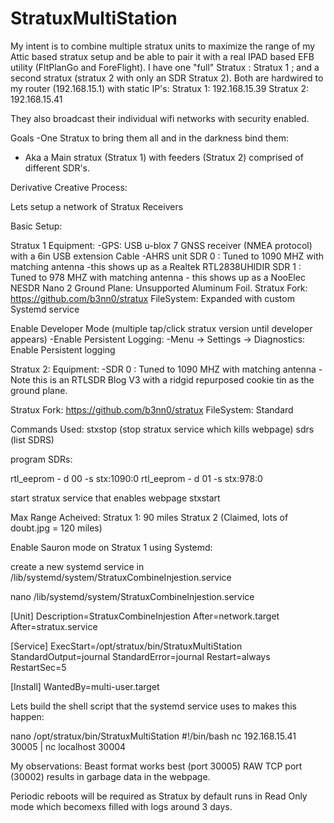 # StratuxMultiStation


My intent is to combine multiple stratux units to maximize the range of my Attic based stratux setup and be able to pair it with a real IPAD based EFB utility (FltPlanGo and ForeFlight). 
I have one "full" Stratux : Stratux 1 ; and a second stratux (stratux 2 with only an SDR Stratux 2). 
Both are hardwired to my router (192.168.15.1) with static IP's:
  Stratux 1: 192.168.15.39 
  Stratux 2: 192.168.15.41

They also broadcast their individual wifi networks with security enabled.


Goals
-One Stratux to bring them all and in the darkness bind them:
  - Aka a Main stratux (Stratux 1) with feeders (Stratux 2) comprised of different SDR's.
  
Derivative Creative Process:

Lets setup a network of Stratux Receivers

Basic Setup:

Stratux 1
 Equipment:
  -GPS: USB u-blox 7 GNSS receiver (NMEA protocol) with a 6in USB extension Cable
  -AHRS unit
  SDR 0 : Tuned to 1090 MHZ with matching antenna
    -this shows up as a Realtek RTL2838UHIDIR 
  SDR 1 : Tuned to 978 MHZ with matching antenna
    - this shows up as a NooElec NESDR Nano 2
 Ground Plane: Unsupported Aluminum Foil.
 Stratux Fork: https://github.com/b3nn0/stratux
 FileSystem: Expanded with custom Systemd service 

  Enable Developer Mode (multiple tap/click stratux version until developer appears)
    -Enable Persistent Logging:
     -Menu -> Settings -> Diagnostics:
       Enable Persistent logging
      



Stratux 2:
 Equipment:
   -SDR 0 : Tuned to 1090 MHZ with matching antenna
    -Note this is an RTLSDR Blog V3 with a ridgid repurposed cookie tin as the ground plane.
   
 Stratux Fork: https://github.com/b3nn0/stratux
 FileSystem: Standard
 
 
 
 Commands Used:
  stxstop (stop stratux service which kills webpage)
  sdrs (list SDRS)
  
  program SDRs:
  
  rtl_eeprom - d 00 -s stx:1090:0
  rtl_eeprom - d 01 -s stx:978:0
  
  start stratux service that enables webpage
  stxstart
  
     
 Max Range Acheived: 
 Stratux 1: 90 miles
 Stratux 2 (Claimed, lots of doubt.jpg = 120 miles)
 
 
 Enable Sauron mode on Stratux 1 using Systemd:
 
 create a new systemd service in /lib/systemd/system/StratuxCombineInjestion.service 
 
 nano /lib/systemd/system/StratuxCombineInjestion.service 
 
[Unit]
Description=StratuxCombineInjestion
After=network.target
After=stratux.service

[Service]
ExecStart=/opt/stratux/bin/StratuxMultiStation
StandardOutput=journal
StandardError=journal
Restart=always
RestartSec=5 

[Install]
WantedBy=multi-user.target
 
Lets build the shell script that the systemd service uses to makes this happen:

nano /opt/stratux/bin/StratuxMultiStation
#!/bin/bash
nc 192.168.15.41 30005 | nc localhost 30004


My observations:
Beast format works best (port 30005)
RAW TCP port (30002) results in garbage data in the webpage. 


Periodic reboots will be required as Stratux by default runs in Read Only mode which becomexs filled with logs around 3 days. 


 

    
 
  
